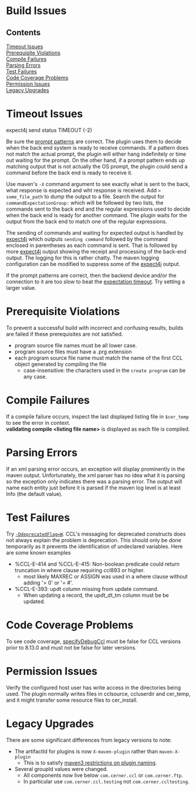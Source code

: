   # Build Issues

## Contents
[Timeout Issues](#timeout-issues)  
[Prerequisite Violations](#prerequisite-violations)  
[Compile Failures](#compile-failures)  
[Parsing Errors](#parsing-errors)  
[Test Failures](#test-failures)  
[Code Coverage Problems](#code-coverage-problems)  
[Permission Issues](#permission-issues)  
[Legacy Upgrades](#legacy-upgrades)  

Timeout Issues
===
expect4j send status TIMEOUT (-2)

Be sure the [prompt patterns] are correct. The plugin uses them to decide when the back end system is ready to receive commands. 
If a pattern does not match the actual prompt, the plugin will either hang indefinitely or time out waiting for the prompt. On the other hand, 
if a prompt pattern ends up matching output that is not actually the OS prompt, the plugin could send a command before the back end is ready to receive it. 

Use maven's `-X` command argument to see 
exactly what is sent to the back, what response is expected and wht response is received. Add `> some_file_path` to dump the output to a file. Search the output for `commandExpectationGroup:` which will be followed by two lists,
the commands sent to the back end and the regular expressions used to decide when the back end is ready for
another command. The plugin waits for the output from the back end to match one of the regular expressions.

The sending of commands and waiting for expected output is handled by [expect4j] which outputs `sending command` followed by the command enclosed in parentheses as 
each command is sent. That is followed by more [expect4j] output showing the receipt and processing of the back-end output. The logging for this is rather chatty. The maven logging
configuration can be modified to suppress some of the [expect4j] output.

If the prompt patterns are correct, then the backend device and/or the connection to it are too slow to beat the [expectation timeout][expectation timeout]. Try setting a larger value.

Prerequisite Violations
===
To prevent a successful build with incorrect and confusing results, builds are failed if these prerequisites are not satisfied.  
- program source file names must be all lower case.
- program source files must have a .prg extension
- each program source file name must match the name of the first CCL object generated by compiling the file
    - case-insensitive: the characters used in the `create program` can be any case.

Compile Failures
===
If a compile failure occurs, inspect the last displayed listing file in `$cer_temp` to see the error in context.  
**validating compile &lt;listing file name&gt;** is displayed as each file is compiled.  


Parsing Errors
===
If an xml parsing error occurs, an exception will display prominently in the maven output. Unfortunately, the xml parser has no idea what it is parsing so the exception only 
indicates there was a parsing error. The output will name each entity just before it is parsed if the maven log level is at least Info (the default value).

Test Failures
===
Try [`-DdeprecatedFlag=W`](CONFIGURATIONOPTIONS.md#deprecatedFlag). CCL's messaging for deprecated constructs does not always explain the problem is deprecation. This should only be done temporarily as it
prevents the identification of undeclared variables. Here are some known examples
- %CCL-E-414 and %CCL-E-415: Non-boolean predicate could return truncation in where clause requiring ccl893 or higher.
  - most likely MAXREC or ASSIGN was used in a where clause without adding '> 0' or '= #'. 
- %CCL-E-393: updt column missing from update command.
  - When updating a record, the updt_dt_tm column must be be updated.

Code Coverage Problems
===
To see code coverage, [specifyDebugCcl](ccl-maven-plugin/doc/CONFIGURATIONOPTIONS.md#specifyDebugCcl) must be false for CCL versions prior to 8.13.0 and must not be
false for later versions.

Permission Issues
===
Verify the configured host user has write access in the directories being used. 
The plugin normally writes files in cclsource, ccluserdir and cer_temp, and it might transfer some resource files to cer_install.  

Legacy Upgrades
===
There are some significant differences from legacy versions to note:
* The artifactId for plugins is now `X-maven-plugin` rather than `maven-X-plugin` 
    * This is to satisfy [maven3 restrictions on plugin naming][plugin-naming].
* Several groupId values were changed. 
    * All components now live below `com.cerner.ccl` or `com.cerner.ftp`. 
    * In particular use `com.cerner.ccl.testing` not `com.cerner.ccltesting`.


[prompt patterns]:./CONFIGURATIONOPTIONS.md#osPromptPattern
[expectation timeout]:./CONFIGURATIONOPTIONS.md#expectationTimeout
[expect4j]:https://github.com/cverges/expect4j
[plugin-naming]:https://maven.apache.org/guides/introduction/introduction-to-plugin-prefix-mapping.html
